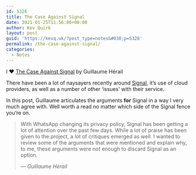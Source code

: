 ```yaml
---
id: 5326
title: The Case Against Signal
date: 2021-01-25T11:56:00+00:00
author: Kev Quirk
layout: post
guid: 'https://kevq.uk/?post_type=notes&#038;p=5326'
permalink: /the-case-against-signal/
categories:
  - Notes
---
```

<p class="medium">
  I ❤️ <a href="https://xiu.io/posts/20-the-case-against-signal/">The Case Against Signal</a> by Guillaume Hérail
</p>

There have been a lot of naysayers recently around [Signal](https://signal.org), it&#8217;s use of cloud providers, as well as a number of other &#8216;issues&#8217; with their service.

In this post, Guillaume articulates the arguments **for** Signal in a way I very much agree with. Well worth a read no matter which side of the Signal fence you&#8217;re on.

<blockquote class="wp-block-quote">
  <p>
    With WhatsApp changing its privacy policy, Signal has been getting a lot of attention over the past few days. While a lot of praise has been given to the project, a lot of critiques emerged as well. I wanted to review some of the arguments that were mentioned and explain why, to me, these arguments were not enough to discard Signal as an option.
  </p>

  <cite><em>&#8212; Guillaume Hérail</em></cite>
</blockquote>
